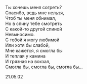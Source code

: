 Ты хочешь меня согреть?  
Спасибо, ведь мне нельзя,  
Чтоб ты меня обнимал,  
Но в спину тебе смотреть  
С какой-то другой спиной  
		Невыносимо.  
С тобой я могу любимой  
Или хотя бы слабой,  
Мне кажется, я смогла бы  
И теплая у камина  
И грязная на вокзал,  
Смогла бы, смогла бы, смогла бы...

21.05.02
